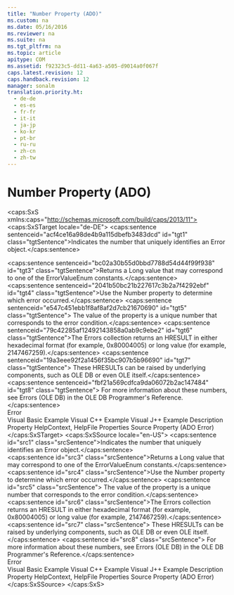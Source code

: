 ```yaml
---
title: "Number Property (ADO)"
ms.custom: na
ms.date: 05/16/2016
ms.reviewer: na
ms.suite: na
ms.tgt_pltfrm: na
ms.topic: article
apitype: COM
ms.assetid: f92323c5-dd11-4a63-a505-d9014a0f067f
caps.latest.revision: 12
caps.handback.revision: 12
manager: sonalm
translation.priority.ht: 
  - de-de
  - es-es
  - fr-fr
  - it-it
  - ja-jp
  - ko-kr
  - pt-br
  - ru-ru
  - zh-cn
  - zh-tw
---
```

# Number Property (ADO)
<?xml version="1.0" encoding="utf-8"?>
<caps:SxS xmlns:caps="http://schemas.microsoft.com/build/caps/2013/11">
  <caps:SxSTarget locale="de-DE">
    <developerReferenceWithoutSyntaxDocument xsi:schemaLocation="http://ddue.schemas.microsoft.com/authoring/2003/5 http://dduestorage.blob.core.windows.net/ddueschema/developer.xsd" xmlns="http://ddue.schemas.microsoft.com/authoring/2003/5" xmlns:xlink="http://www.w3.org/1999/xlink" xmlns:xsi="http://www.w3.org/2001/XMLSchema-instance">
      <introduction>
        <para>
          <caps:sentence sentenceid="acf4ce16a98de4b9a115dbefb3483dcd" id="tgt1" class="tgtSentence">Indicates the number that uniquely identifies an <legacyLink xlink:href="a175d453-fa55-4f49-9ede-a26d83177919">Error</legacyLink> object.</caps:sentence>
        </para>
      </introduction>
      <section>
        <title>
          <caps:sentence sentenceid="217e604856b0d798bf936945129e8393" id="tgt2" class="tgtSentence">Return Value</caps:sentence>
        </title>
        <content>
          <para>
            <caps:sentence sentenceid="bc02a30b55d0bbd7788d54d44f99f938" id="tgt3" class="tgtSentence">Returns a <languageKeyword>Long</languageKeyword> value that may correspond to one of the <legacyLink xlink:href="9469ba3a-5e4f-4a10-bbb8-a51a6c9660ea">ErrorValueEnum</legacyLink> constants.</caps:sentence>
          </para>
        </content>
      </section>
      <languageReferenceRemarks>
        <content>
          <para>
            <caps:sentence sentenceid="2041b50bc21b227617c3b2a7f4292ebf" id="tgt4" class="tgtSentence">Use the <legacyBold>Number</legacyBold> property to determine which error occurred.</caps:sentence>
            <caps:sentence sentenceid="e547c451ebb1f8af8af2d7cb21670690" id="tgt5" class="tgtSentence"> The value of the property is a unique number that corresponds to the error condition.</caps:sentence>
          </para>
          <para>
            <caps:sentence sentenceid="79c42285af12492143858a0ab9c9ebe2" id="tgt6" class="tgtSentence">The <legacyLink xlink:href="290819e1-7b39-4e1e-a93b-801257138b00">Errors</legacyLink> collection returns an HRESULT in either hexadecimal format (for example, 0x80004005) or long value (for example, 2147467259).</caps:sentence>
            <caps:sentence sentenceid="19a3eee92f2a1456f35bc907b5b96690" id="tgt7" class="tgtSentence"> These HRESULTs can be raised by underlying components, such as OLE DB or even OLE itself.</caps:sentence>
            <caps:sentence sentenceid="fbf21a569cdfca9da06072b2ac147484" id="tgt8" class="tgtSentence"> For more information about these numbers, see <legacyLink xlink:href="ed74e62d-4948-4eeb-a7c9-fd7ad46af7fd">Errors (OLE DB)</legacyLink> in the <legacyLink xlink:href="3c5e2dd5-35e5-4a93-ac3a-3818bb43bbf8">OLE DB Programmer's Reference</legacyLink><legacyItalic>.</legacyItalic></caps:sentence>
          </para>
        </content>
      </languageReferenceRemarks>
      <section>
        <title>
          <caps:sentence sentenceid="2f342d3be839cc5b67ae0de7d404b8e6" id="tgt9" class="tgtSentence">Applies To</caps:sentence>
        </title>
        <content>
          <para>
            <link xlink:href="a175d453-fa55-4f49-9ede-a26d83177919">Error</link>
          </para>
        </content>
      </section>
      <relatedTopics>
        <link xlink:href="5c728458-d85c-497c-afcf-2cfa36c3342a">Visual Basic Example</link>
        <link xlink:href="5321fc0f-cd0c-4e2a-a5bc-0008fba86b59">Visual C++ Example</link>
        <link xlink:href="7fd0eebc-99f4-490e-9b62-0b62b1884d6b">Visual J++ Example</link>
        <link xlink:href="4b5d6790-6c29-42aa-bf78-d9cfb8ad7965">Description Property</link>
        <link xlink:href="2b9ef441-993c-44d4-8f87-fac0979dac1d">HelpContext, HelpFile Properties</link>
        <link xlink:href="4044ba15-f013-4c4c-9fe1-b4410fe9a778">Source Property (ADO Error)</link>
      </relatedTopics>
    </developerReferenceWithoutSyntaxDocument>
  </caps:SxSTarget>
  <caps:SxSSource locale="en-US">
    <developerReferenceWithoutSyntaxDocument xsi:schemaLocation="http://ddue.schemas.microsoft.com/authoring/2003/5 http://dduestorage.blob.core.windows.net/ddueschema/developer.xsd" xmlns="http://ddue.schemas.microsoft.com/authoring/2003/5" xmlns:xlink="http://www.w3.org/1999/xlink" xmlns:xsi="http://www.w3.org/2001/XMLSchema-instance">
      <introduction>
        <para>
          <caps:sentence id="src1" class="srcSentence">Indicates the number that uniquely identifies an <legacyLink xlink:href="a175d453-fa55-4f49-9ede-a26d83177919">Error</legacyLink> object.</caps:sentence>
        </para>
      </introduction>
      <section>
        <title>
          <caps:sentence id="src2" class="srcSentence">Return Value</caps:sentence>
        </title>
        <content>
          <para>
            <caps:sentence id="src3" class="srcSentence">Returns a <languageKeyword>Long</languageKeyword> value that may correspond to one of the <legacyLink xlink:href="9469ba3a-5e4f-4a10-bbb8-a51a6c9660ea">ErrorValueEnum</legacyLink> constants.</caps:sentence>
          </para>
        </content>
      </section>
      <languageReferenceRemarks>
        <content>
          <para>
            <caps:sentence id="src4" class="srcSentence">Use the <legacyBold>Number</legacyBold> property to determine which error occurred.</caps:sentence>
            <caps:sentence id="src5" class="srcSentence"> The value of the property is a unique number that corresponds to the error condition.</caps:sentence>
          </para>
          <para>
            <caps:sentence id="src6" class="srcSentence">The <legacyLink xlink:href="290819e1-7b39-4e1e-a93b-801257138b00">Errors</legacyLink> collection returns an HRESULT in either hexadecimal format (for example, 0x80004005) or long value (for example, 2147467259).</caps:sentence>
            <caps:sentence id="src7" class="srcSentence"> These HRESULTs can be raised by underlying components, such as OLE DB or even OLE itself.</caps:sentence>
            <caps:sentence id="src8" class="srcSentence"> For more information about these numbers, see <legacyLink xlink:href="ed74e62d-4948-4eeb-a7c9-fd7ad46af7fd">Errors (OLE DB)</legacyLink> in the <legacyLink xlink:href="3c5e2dd5-35e5-4a93-ac3a-3818bb43bbf8">OLE DB Programmer's Reference</legacyLink><legacyItalic>.</legacyItalic></caps:sentence>
          </para>
        </content>
      </languageReferenceRemarks>
      <section>
        <title>
          <caps:sentence id="src9" class="srcSentence">Applies To</caps:sentence>
        </title>
        <content>
          <para>
            <link xlink:href="a175d453-fa55-4f49-9ede-a26d83177919">Error</link>
          </para>
        </content>
      </section>
      <relatedTopics>
        <link xlink:href="5c728458-d85c-497c-afcf-2cfa36c3342a">Visual Basic Example</link>
        <link xlink:href="5321fc0f-cd0c-4e2a-a5bc-0008fba86b59">Visual C++ Example</link>
        <link xlink:href="7fd0eebc-99f4-490e-9b62-0b62b1884d6b">Visual J++ Example</link>
        <link xlink:href="4b5d6790-6c29-42aa-bf78-d9cfb8ad7965">Description Property</link>
        <link xlink:href="2b9ef441-993c-44d4-8f87-fac0979dac1d">HelpContext, HelpFile Properties</link>
        <link xlink:href="4044ba15-f013-4c4c-9fe1-b4410fe9a778">Source Property (ADO Error)</link>
      </relatedTopics>
    </developerReferenceWithoutSyntaxDocument>
  </caps:SxSSource>
</caps:SxS>